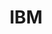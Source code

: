 ---
company_name: "IBM"
logo: "/images/sponsors/ibm_security.jpg"
title: "IBM"
company_url: "https://www.ibm.com/security/"
---